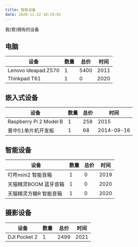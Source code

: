```yaml
---
title: 智能设备
date: 2020-11-22 10:19:01
---
```


我(曾)拥有的设备

## 电脑
|设备|数量|总价|时间|
|-|-|-|-|
|Lenovo ideapad Z570|1|5400|2011|
|Thinkpad T61|1|0|2020|

## 嵌入式设备

|设备|数量|总价|时间|
|-|-|-|-|
|Raspberry Pi 2 Model B|1|258|2015|
|普中51单片机开发板|1|68|2014-09-16|

## 智能设备

|设备|数量|总价|时间|
|-|-|-|-|
|叮咚mini2 智能音箱|1|0|2019|
|天猫精灵BOOM 蓝牙音箱|1|0|2020|
|天猫精灵方糖R 智能音箱|1|0|2020|

## 摄影设备
|设备|数量|总价|时间|
|-|-|-|-|
|DJI Pocket 2|1|2499|2021|